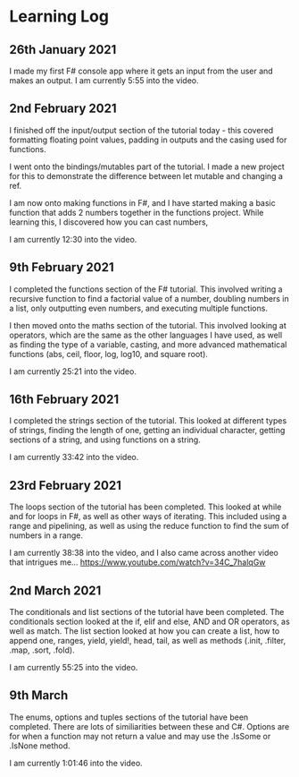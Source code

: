 # Learning Log

## 26th January 2021
I made my first F# console app where it gets an input from the user and makes an output. I am currently 5:55 into the video.  

## 2nd February 2021
I finished off the input/output section of the tutorial today - this covered formatting floating point values, padding in outputs and the casing used for functions.  

I went onto the bindings/mutables part of the tutorial. I made a new project for this to demonstrate the difference between let mutable and changing a ref.  

I am now onto making functions in F#, and I have started making a basic function that adds 2 numbers together in the functions project. While learning this, I discovered how you can cast numbers,  

I am currently 12:30 into the video.  

## 9th February 2021
I completed the functions section of the F# tutorial. This involved writing a recursive function to find a factorial value of a number, doubling numbers in a list, only outputting even numbers, and executing multiple functions.

I then moved onto the maths section of the tutorial. This involved looking at operators, which are the same as the other languages I have used, as well as finding the type of a variable, casting, and more advanced mathematical functions (abs, ceil, floor, log, log10, and square root).

I am currently 25:21 into the video.

## 16th February 2021
I completed the strings section of the tutorial. This looked at different types of strings, finding the length of one, getting an individual character, getting sections of a string, and using functions on a string.

I am currently 33:42 into the video.

## 23rd February 2021
The loops section of the tutorial has been completed. This looked at while and for loops in F#, as well as other ways of iterating. This included using a range and pipelining, as well as using the reduce function to find the sum of numbers in a range.

I am currently 38:38 into the video, and I also came across another video that intrigues me... https://www.youtube.com/watch?v=34C_7halqGw

## 2nd March 2021
The conditionals and list sections of the tutorial have been completed. The conditionals section looked at the if, elif and else, AND and OR operators, as well as match. The list section looked at how you can create a list, how to append one, ranges, yield, yield!, head, tail, as well as methods (.init, .filter, .map, .sort, .fold).

I am currently 55:25 into the video.

## 9th March
The enums, options and tuples sections of the tutorial have been completed. There are lots of similiarities between these and C#. Options are for when a function may not return a value and may use the .IsSome or .IsNone method.

I am currently 1:01:46 into the video.